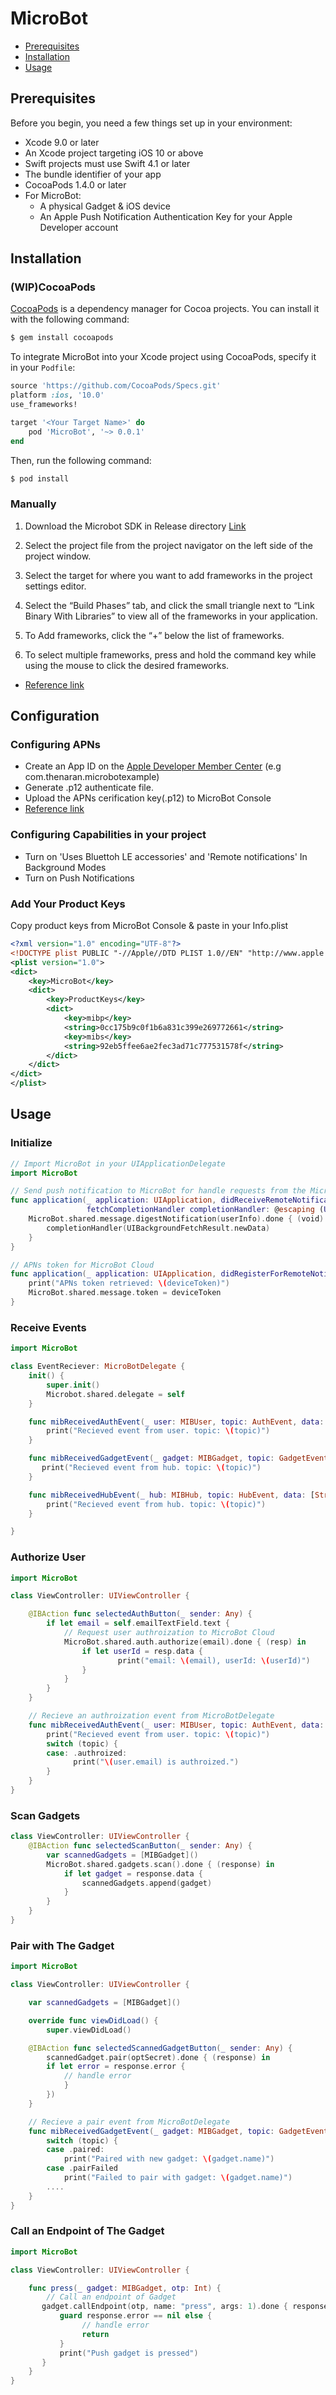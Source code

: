 MicroBot
====


- [Prerequisites](#Prerequisites)
- [Installation](#installation)
- [Usage](#usage)


## Prerequisites
Before you begin, you need a few things set up in your environment:

- Xcode 9.0 or later
- An Xcode project targeting iOS 10 or above
- Swift projects must use Swift 4.1 or later
- The bundle identifier of your app
- CocoaPods 1.4.0 or later
- For MicroBot:
	- A physical Gadget & iOS device
	- An Apple Push Notification Authentication Key for your Apple Developer account


## Installation

### (WIP)CocoaPods

[CocoaPods](https://cocoapods.org) is a dependency manager for Cocoa projects. You can install it with the following command:

```bash
$ gem install cocoapods
```

To integrate MicroBot into your Xcode project using CocoaPods, specify it in your `Podfile`:

```ruby
source 'https://github.com/CocoaPods/Specs.git'
platform :ios, '10.0'
use_frameworks!

target '<Your Target Name>' do
    pod 'MicroBot', '~> 0.0.1'
end
```

Then, run the following command:

```bash
$ pod install
```

### Manually
1. Download the Microbot SDK in Release directory [Link](release/0.0.1/MicroBot.framework.zip)

2. Select the project file from the project navigator on the left side of the project window.
3. Select the target for where you want to add frameworks in the project settings editor.
4. Select the “Build Phases” tab, and click the small triangle next to “Link Binary With Libraries” to view all of the frameworks in your application.
5. To Add frameworks, click the “+” below the list of frameworks.
6. To select multiple frameworks, press and hold the command key while using the mouse to click the desired frameworks.

- [Reference link](http://docs.onemobilesdk.aol.com/ios-ad-sdk/adding-frameworks-xcode.html)


## Configuration

### Configuring APNs
- Create an App ID on the [Apple Developer Member Center](https://developer.apple.com/account/) (e.g com.thenaran.microbotexample)
- Generate .p12 authenticate file.
- Upload the APNs cerification key(.p12) to MicroBot Console
- [Reference link](https://medium.com/@ankushaggarwal/generate-apns-certificate-for-ios-push-notifications-85e4a917d522)

### Configuring Capabilities in your project
- Turn on 'Uses Bluettoh LE accessories' and 'Remote notifications' In Background Modes
- Turn on Push Notifications

### Add Your Product Keys
Copy product keys from MicroBot Console & paste in your Info.plist

```xml
<?xml version="1.0" encoding="UTF-8"?>
<!DOCTYPE plist PUBLIC "-//Apple//DTD PLIST 1.0//EN" "http://www.apple.com/DTDs/PropertyList-1.0.dtd">
<plist version="1.0">
<dict>
	<key>MicroBot</key>
	<dict>
		<key>ProductKeys</key>
		<dict>
			<key>mibp</key>
			<string>0cc175b9c0f1b6a831c399e269772661</string>
			<key>mibs</key>
			<string>92eb5ffee6ae2fec3ad71c777531578f</string>
		</dict>
	</dict>
</dict>
</plist>

```

## Usage

### Initialize
```swift
// Import MicroBot in your UIApplicationDelegate
import MicroBot

// Send push notification to MicroBot for handle requests from the MicroBot Cloud
func application(_ application: UIApplication, didReceiveRemoteNotification userInfo: [AnyHashable: Any],
                 fetchCompletionHandler completionHandler: @escaping (UIBackgroundFetchResult) -> Void) {
    MicroBot.shared.message.digestNotification(userInfo).done { (void) in
        completionHandler(UIBackgroundFetchResult.newData)
    }
}

// APNs token for MicroBot Cloud
func application(_ application: UIApplication, didRegisterForRemoteNotificationsWithDeviceToken deviceToken: Data) {
    print("APNs token retrieved: \(deviceToken)")
    MicroBot.shared.message.token = deviceToken
}

```

### Receive Events
```swift
import MicroBot

class EventReciever: MicroBotDelegate {
	init() {
		super.init()
		Microbot.shared.delegate = self
	}

	func mibReceivedAuthEvent(_ user: MIBUser, topic: AuthEvent, data: [String: Any]) {
		print("Recieved event from user. topic: \(topic)")
	}

	func mibReceivedGadgetEvent(_ gadget: MIBGadget, topic: GadgetEvent, data: [String: Any]) 	{
	   print("Recieved event from hub. topic: \(topic)")
	}

	func mibReceivedHubEvent(_ hub: MIBHub, topic: HubEvent, data: [String: Any]) {
		print("Recieved event from hub. topic: \(topic)")
	}

}

```
### Authorize User
```swift
import MicroBot

class ViewController: UIViewController {

    @IBAction func selectedAuthButton(_ sender: Any) {
        if let email = self.emailTextField.text {
            // Request user authroization to MicroBot Cloud
            MicroBot.shared.auth.authorize(email).done { (resp) in
                if let userId = resp.data {
                		print("email: \(email), userId: \(userId)")
                }
            }
        }
    }

    // Recieve an authroization event from MicroBotDelegate
    func mibReceivedAuthEvent(_ user: MIBUser, topic: AuthEvent, data: [String: Any]) {
        print("Recieved event from user. topic: \(topic)")
        switch (topic) {
        case: .authroized:
    	      print("\(user.email) is authroized.")
        }
    }
}

```

### Scan Gadgets
```swift
class ViewController: UIViewController {
	@IBAction func selectedScanButton(_ sender: Any) {
		var scannedGadgets = [MIBGadget]()
		MicroBot.shared.gadgets.scan().done { (response) in
			if let gadget = response.data {
				scannedGadgets.append(gadget)
			}
		}
   	}
}
```

### Pair with The Gadget
```swift
import MicroBot

class ViewController: UIViewController {

    var scannedGadgets = [MIBGadget]()

    override func viewDidLoad() {
        super.viewDidLoad()

    @IBAction func selectedScannedGadgetButton(_ sender: Any) {
		scannedGadget.pair(optSecret).done { (response) in
		if let error = response.error {
			// handle error
			}
		})
	}

    // Recieve a pair event from MicroBotDelegate
    func mibReceivedGadgetEvent(_ gadget: MIBGadget, topic: GadgetEvent, data: [String: Any]) {
   		switch (topic) {
   		case .paired:
   			print("Paired with new gadget: \(gadget.name)")
   		case .pairFailed
   			print("Failed to pair with gadget: \(gadget.name)")
   		....
    }
}

```
### Call an Endpoint of The Gadget
```swift
import MicroBot

class ViewController: UIViewController {

	func press(_ gadget: MIBGadget, otp: Int) {
	    // Call an endpoint of Gadget
       gadget.callEndpoint(otp, name: "press", args: 1).done { response in
           guard response.error == nil else {
				// handle error
				return
           }
           print("Push gadget is pressed")
       }
    }
}
```

